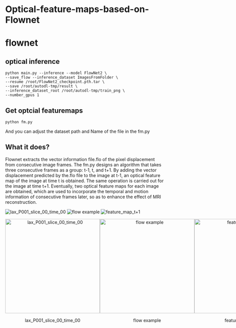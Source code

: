 # Optical-feature-maps-based-on-Flownet
# flownet
## optical inference

    python main.py --inference --model FlowNet2 \
    --save_flow --inference_dataset ImagesFromFolder \
    --resume /root/FlowNet2_checkpoint.pth.tar \
    --save /root/autodl-tmp/result \
    --inference_dataset_root /root/autodl-tmp/train_png \
    --number_gpus 1

## Get optcial featuremaps
    python fm.py
And you can adjust the dataset path and Name of the file in the fm.py

## What it does?

Flownet extracts the vector information file.flo of the pixel displacement from consecutive image frames. The fm.py designs an algorithm that takes three consecutive frames as a group: t-1, t, and t+1. By adding the vector displacement predicted by the.flo file to the image at t-1, an optical feature map of the image at time t is obtained. The same operation is carried out for the image at time t+1. Eventually, two optical feature maps for each image are obtained, which are used to incorporate the temporal and motion information of consecutive frames later, so as to enhance the effect of MRI reconstruction.

![lax_P001_slice_00_time_00](https://github.com/user-attachments/assets/aea73a29-df0c-4516-99e1-288f648c9739)
![flow example](https://github.com/user-attachments/assets/6df84433-9e08-43cb-baf0-7040d33fdebc)
![feature_map_t+1](https://github.com/user-attachments/assets/b695b293-910d-4e25-acf3-924cdb1b64b4)

<div style="display: flex; justify-content: space-around; align-items: center;">
  <div style="text-align: center;">
    <img src="https://github.com/user-attachments/assets/aea73a29-df0c-4516-99e1-288f648c9739" alt="lax_P001_slice_00_time_00" width="300">
    <p>lax_P001_slice_00_time_00</p>
  </div>
  <div style="text-align: center;">
    <img src="https://github.com/user-attachments/assets/6df84433-9e08-43cb-baf0-7040d33fdebc" alt="flow example" width="300">
    <p>flow example</p>
  </div>
  <div style="text-align: center;">
    <img src="https://github.com/user-attachments/assets/b695b293-910d-4e25-acf3-924cdb1b64b4" alt="feature_map_t+1" width="300">
    <p>feature_map_t+1</p>
  </div>
</div>
